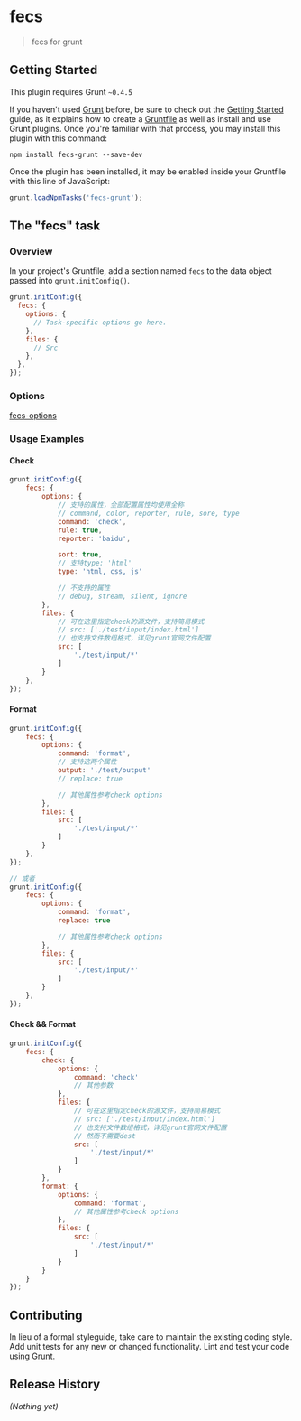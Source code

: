 # fecs

> fecs for grunt

## Getting Started
This plugin requires Grunt `~0.4.5`

If you haven't used [Grunt](http://gruntjs.com/) before, be sure to check out the [Getting Started](http://gruntjs.com/getting-started) guide, as it explains how to create a [Gruntfile](http://gruntjs.com/sample-gruntfile) as well as install and use Grunt plugins. Once you're familiar with that process, you may install this plugin with this command:

```shell
npm install fecs-grunt --save-dev
```

Once the plugin has been installed, it may be enabled inside your Gruntfile with this line of JavaScript:

```js
grunt.loadNpmTasks('fecs-grunt');
```

## The "fecs" task

### Overview
In your project's Gruntfile, add a section named `fecs` to the data object passed into `grunt.initConfig()`.

```js
grunt.initConfig({
  fecs: {
    options: {
      // Task-specific options go here.
    },
    files: {
      // Src
    },
  },
});
```

### Options

[fecs-options](https://github.com/ecomfe/fecs/wiki/CLI)

### Usage Examples

#### Check

```js
grunt.initConfig({
    fecs: {
        options: {
            // 支持的属性，全部配置属性均使用全称
            // command, color, reporter, rule, sore, type
            command: 'check',
            rule: true,
            reporter: 'baidu',

            sort: true,
            // 支持type: 'html'
            type: 'html, css, js'

            // 不支持的属性
            // debug, stream, silent, ignore
        },
        files: {
            // 可在这里指定check的源文件，支持简易模式
            // src: ['./test/input/index.html']
            // 也支持文件数组格式，详见grunt官网文件配置
            src: [
                './test/input/*'
            ]
        }
    },
});
```

#### Format

```js
grunt.initConfig({
    fecs: {
        options: {
            command: 'format',
            // 支持这两个属性
            output: './test/output'
            // replace: true

            // 其他属性参考check options
        },
        files: {
            src: [
                './test/input/*'
            ]
        }
    },
});

// 或者
grunt.initConfig({
    fecs: {
        options: {
            command: 'format',
            replace: true

            // 其他属性参考check options
        },
        files: {
            src: [
                './test/input/*'
            ]
        }
    },
});

```

#### Check && Format

```js
grunt.initConfig({
    fecs: {
        check: {
            options: {
                command: 'check'
                // 其他参数
            },
            files: {
                // 可在这里指定check的源文件，支持简易模式
                // src: ['./test/input/index.html']
                // 也支持文件数组格式，详见grunt官网文件配置
                // 然而不需要dest
                src: [
                    './test/input/*'
                ]
            }
        },
        format: {
            options: {
                command: 'format',
                // 其他属性参考check options
            },
            files: {
                src: [
                    './test/input/*'
                ]
            }
        }
    }
});

```

## Contributing
In lieu of a formal styleguide, take care to maintain the existing coding style. Add unit tests for any new or changed functionality. Lint and test your code using [Grunt](http://gruntjs.com/).

## Release History
_(Nothing yet)_
